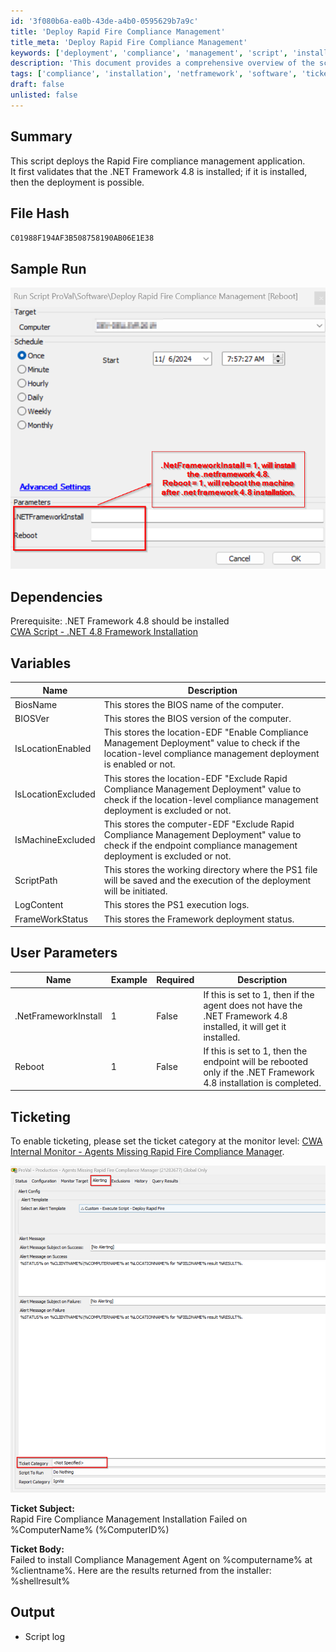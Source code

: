 ```yaml
---
id: '3f080b6a-ea0b-43de-a4b0-0595629b7a9c'
title: 'Deploy Rapid Fire Compliance Management'
title_meta: 'Deploy Rapid Fire Compliance Management'
keywords: ['deployment', 'compliance', 'management', 'script', 'installation', 'netframework', 'ticketing']
description: 'This document provides a comprehensive overview of the script used to deploy the Rapid Fire compliance management application, including prerequisites, variables, user parameters, and ticketing integration.'
tags: ['compliance', 'installation', 'netframework', 'software', 'ticketing']
draft: false
unlisted: false
---
```


## Summary

This script deploys the Rapid Fire compliance management application.  
It first validates that the .NET Framework 4.8 is installed; if it is installed, then the deployment is possible.

## File Hash

`C01988F194AF3B508758190AB06E1E38`

## Sample Run

![Sample Run](../../../static/img/Deploy-Rapid-Fire-Compliance-Management/image_1.png)

## Dependencies

Prerequisite: .NET Framework 4.8 should be installed  
[CWA Script - .NET 4.8 Framework Installation](<.NET 4.8 Framework installation.md>)

## Variables

| Name                | Description                                                                                                                                                                                                 |
|---------------------|-------------------------------------------------------------------------------------------------------------------------------------------------------------------------------------------------------------|
| BiosName            | This stores the BIOS name of the computer.                                                                                                                                                                   |
| BIOSVer             | This stores the BIOS version of the computer.                                                                                                                                                                |
| IsLocationEnabled    | This stores the location-EDF "Enable Compliance Management Deployment" value to check if the location-level compliance management deployment is enabled or not.                                          |
| IsLocationExcluded   | This stores the location-EDF "Exclude Rapid Compliance Management Deployment" value to check if the location-level compliance management deployment is excluded or not.                                    |
| IsMachineExcluded    | This stores the computer-EDF "Exclude Rapid Compliance Management Deployment" value to check if the endpoint compliance management deployment is excluded or not.                                          |
| ScriptPath          | This stores the working directory where the PS1 file will be saved and the execution of the deployment will be initiated.                                                                                 |
| LogContent          | This stores the PS1 execution logs.                                                                                                                                                                        |
| FrameWorkStatus     | This stores the Framework deployment status.                                                                                                                                                                |

## User Parameters

| Name                   | Example | Required | Description                                                                                                                                                           |
|------------------------|---------|----------|-----------------------------------------------------------------------------------------------------------------------------------------------------------------------|
| .NetFrameworkInstall    | 1       | False    | If this is set to 1, then if the agent does not have the .NET Framework 4.8 installed, it will get it installed.                                                     |
| Reboot                 | 1       | False    | If this is set to 1, then the endpoint will be rebooted only if the .NET Framework 4.8 installation is completed.                                                    |

## Ticketing

To enable ticketing, please set the ticket category at the monitor level: [CWA Internal Monitor - Agents Missing Rapid Fire Compliance Manager](<../monitors/Agents Missing Rapid Fire Compliance Manager.md>).  

![Ticketing](../../../static/img/Deploy-Rapid-Fire-Compliance-Management/image_2.png)

**Ticket Subject:**  
Rapid Fire Compliance Management Installation Failed on %ComputerName% (%ComputerID%)  

**Ticket Body:**  
Failed to install Compliance Management Agent on %computername% at %clientname%. Here are the results returned from the installer: %shellresult%  

## Output

- Script log



